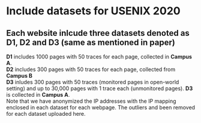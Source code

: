 # Include datasets for USENIX 2020
## Each website inlcude three datasets denoted as D1, D2 and D3 (same as mentioned in paper) <br/>
**D1** includes 1000 pages with 50 traces for each page, collected in **Campus A**. <br/>
**D2** includes 300 pages with 50 traces for each page, collected from **Campus B**<br/>
**D3** inludes 300 pages with 50 traces (monitored pages in open-world setting) and up to 30,000 pages with 1 trace each (unmonitored pages). **D3** is collected in **Campus A**. <br/>
Note that we have anonymized the IP addresses with the IP mapping enclosed in each dataset for each webpage. The outliers and been removed for each dataset uploaded here.
